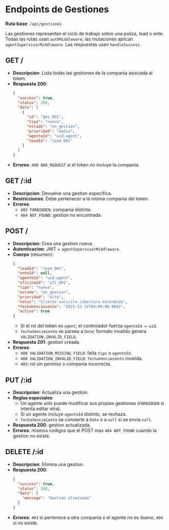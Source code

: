 ﻿# Endpoints de Gestiones

**Ruta base**: `/api/gestiones`

Las gestiones representan el ciclo de trabajo sobre una poliza, lead o ente. Todas las rutas usan `authMiddleware`; las mutaciones aplican `agentSupervisorMiddleware`. Las respuestas usan `handleSuccess`.

## GET /
- **Descripcion**: Lista todas las gestiones de la compania asociada al token.
- **Respuesta 200**:
  ```json
  {
    "success": true,
    "status": 200,
    "data": [
      {
        "id": "ges_001",
        "tipo": "nueva",
        "estado": "en_gestion",
        "prioridad": "media",
        "agenteId": "uid-agent",
        "leadId": "lead_001"
      }
    ]
  }
  ```
- **Errores**: `400 BAD_REQUEST` si el token no incluye la compania.

## GET /:id
- **Descripcion**: Devuelve una gestion especifica.
- **Restricciones**: Debe pertenecer a la misma compania del token.
- **Errores**:
  - `403 FORBIDDEN`: compania distinta.
  - `404 NOT_FOUND`: gestion no encontrada.

## POST /
- **Descripcion**: Crea una gestion nueva.
- **Autenticacion**: JWT + `agentSupervisorMiddleware`.
- **Cuerpo** (resumen):
  ```json
  {
    "leadId": "lead_001",
    "enteId": null,
    "agenteId": "uid-agent",
    "oficinaId": "ofi_001",
    "tipo": "nueva",
    "estado": "en_gestion",
    "prioridad": "alta",
    "notas": "Cliente solicita cobertura extendida",
    "fechaVencimiento": "2025-12-31T00:00:00.000Z",
    "activo": true
  }
  ```
  - Si el rol del token es `agent`, el controlador fuerza `agenteId = uid`.
  - `fechaVencimiento` se parsea a `Date`; formato invalido genera `VALIDATION_INVALID_FIELD`.
- **Respuesta 201**: gestion creada.
- **Errores**:
  - `400 VALIDATION_MISSING_FIELD`: falta `tipo` o `agenteId`.
  - `400 VALIDATION_INVALID_FIELD`: `fechaVencimiento` invalida.
  - `403`: rol sin permiso o compania incorrecta.

## PUT /:id
- **Descripcion**: Actualiza una gestion.
- **Reglas especiales**:
  - Un agente solo puede modificar sus propias gestiones (`FORBIDDEN` si intenta editar otra).
  - Si un agente incluye `agenteId` distinto, se rechaza.
  - `fechaVencimiento` se convierte a `Date` o a `null` si se envia `null`.
- **Respuesta 200**: gestion actualizada.
- **Errores**: mismos codigos que el POST mas `404 NOT_FOUND` cuando la gestion no existe.

## DELETE /:id
- **Descripcion**: Elimina una gestion.
- **Respuesta 200**:
  ```json
  {
    "success": true,
    "status": 200,
    "data": {
      "message": "Gestion eliminada"
    }
  }
  ```
- **Errores**: `403` si pertenece a otra compania o el agente no es dueno, `404` si no existe.
